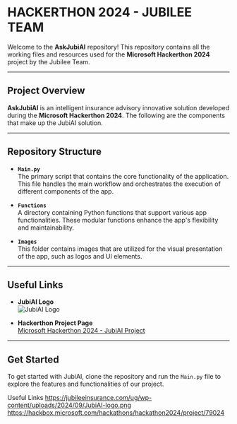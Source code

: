 # **HACKERTHON 2024 - JUBILEE TEAM**

Welcome to the **AskJubiAI** repository! This repository contains all the working files and resources used for the **Microsoft Hackerthon 2024** project by the Jubilee Team.

---

## **Project Overview**
**AskJubiAI** is an intelligent insurance advisory innovative solution developed during the **Microsoft Hackerthon 2024**. The following are the components that make up the JubiAI solution.

---

## **Repository Structure**

- **`Main.py`**  
  The primary script that contains the core functionality of the application. This file handles the main workflow and orchestrates the execution of different components of the app.

- **`Functions`**  
  A directory containing Python functions that support various app functionalities. These modular functions enhance the app's flexibility and maintainability.

- **`Images`**  
  This folder contains images that are utilized for the visual presentation of the app, such as logos and UI elements.

---

## **Useful Links**

- **JubiAI Logo**  
  ![JubiAI Logo](https://jubileeinsurance.com/ug/wp-content/uploads/2024/09/JubiAI-logo.png)

- **Hackerthon Project Page**  
  [Microsoft Hackerthon 2024 - JubiAI Project](https://hackbox.microsoft.com/hackathons/hackathon2024/project/79024)

---

## **Get Started**

To get started with JubiAI, clone the repository and run the `Main.py` file to explore the features and functionalities of our project.

Useful Links
https://jubileeinsurance.com/ug/wp-content/uploads/2024/09/JubiAI-logo.png
https://hackbox.microsoft.com/hackathons/hackathon2024/project/79024
